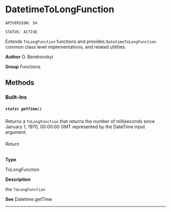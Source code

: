 # DatetimeToLongFunction

`APIVERSION: 54`

`STATUS: ACTIVE`

Extends `ToLongFunction` functions and provides `DatetimeToLongFunction` common class level implementations, and related utilities.


**Author** O. Berehovskyi


**Group** Functions

## Methods
### Built-Ins
##### `static getTime()`

Returns a `ToLongFunction` that returns the number of milliseconds since January 1, 1970, 00:00:00 GMT represented by the DateTime input argument.

###### Return

**Type**

ToLongFunction

**Description**

the `ToLongFunction`


**See** Datetime.getTime

---
